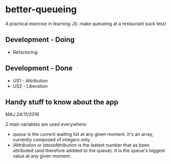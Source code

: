 # better-queueing
A practical exercise in learning JS: make queueing at a restaurant suck less!

## Development - Doing
* Refactoring

## Development - Done
* US1 - Attribution
* US2 - Liberation

## Handy stuff to know about the app

*MAJ 24/11/2016*

2 main variables are used everywhere:
* *queue* is the current waiting list at any given moment. It's an array, currently composed of integers only.
* *lAttribution* or *latestAttribution* is the lastest number that as been attributed (and therefore addded to the queue). It is the queue's biggest value at any given moment.
